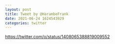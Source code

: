 ```yaml
--- 
layout: post 
title: Tweet by @HarambeFrank 
date: 2021-06-24 1624543929 
categories: twitter 
--- 
```

https://twitter.com/o/status/1408065388819009552